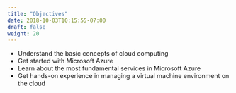 ```yaml
---
title: "Objectives"
date: 2018-10-03T10:15:55-07:00
draft: false
weight: 20
---
```


- Understand the basic concepts of cloud computing
- Get started with Microsoft Azure
- Learn about the most fundamental services in Microsoft Azure
- Get hands-on experience in managing a virtual machine environment on the cloud
